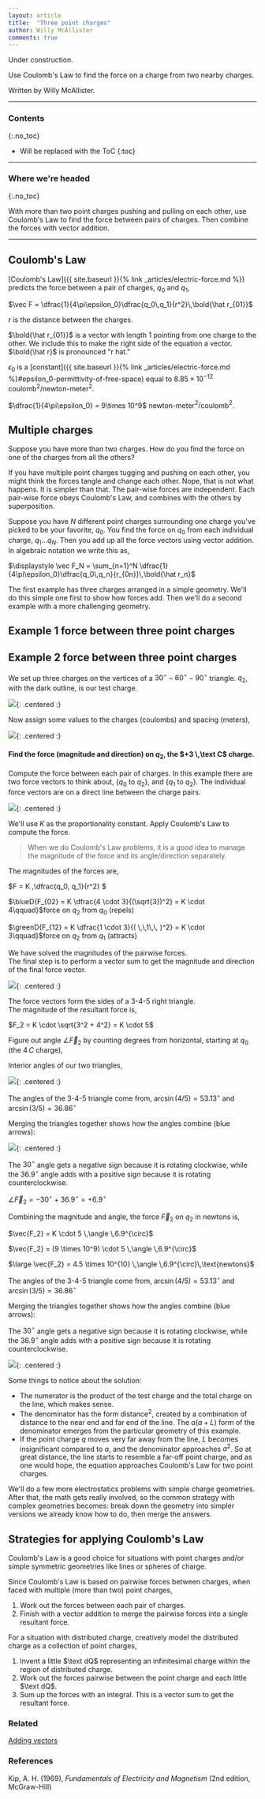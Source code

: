 ```yaml
---
layout: article
title:  "Three point charges"
author: Willy McAllister
comments: true
---
```


Under construction.

Use Coulomb's Law to find the force on a charge from two nearby charges. 

Written by Willy McAllister. 

----

### Contents
{:.no_toc}

* Will be replaced with the ToC
{:toc}

----

### Where we're headed 
{:.no_toc}

With more than two point charges pushing and pulling on each other, use Coulomb's Law to find the force between pairs of charges. Then combine the forces with vector addition.

----

## Coulomb's Law

[Coulomb's Law]({{ site.baseurl }}{% link _articles/electric-force.md %}) predicts the force between a pair of charges, $q_0$ and $q_1$,

$\vec F = \dfrac{1}{4\pi\epsilon_0}\dfrac{q_0\,q_1}{r^2}\,\bold{\hat r_{01}}$

$r$ is the distance between the charges.

$\bold{\hat r_{01}}$ is a vector with length $1$ pointing from one charge to the other. We include this to make the right side of the equation a vector. $\bold{\hat r}$ is pronounced "r hat."

$\epsilon_0$ is a [constant]({{ site.baseurl }}{% link _articles/electric-force.md %}#epsilon_0-permittivity-of-free-space) equal to $8.85 \times 10^{-12}$ coulomb$^2/$newton-meter$^2$.

$\dfrac{1}{4\pi\epsilon_0} = 9\times 10^9$ newton-meter$^2/$coulomb$^2$.

## Multiple charges

Suppose you have more than two charges. How do you find the force on one of the charges from all the others?

If you have multiple point charges tugging and pushing on each other, you might think the forces tangle and change each other. Nope, that is not what happens. It is simpler than that. The pair-wise forces are independent. Each pair-wise force obeys Coulomb's Law, and combines with the others by superposition.

Suppose you have $N$ different point charges surrounding one charge you've picked to be your favorite, $q_0$. You find the force on $q_0$ from each individual charge, $q_1 \ldots q_N$. Then you add up all the force vectors using vector addition. In algebraic notation we write this as,

$\displaystyle \vec F_N = \sum_{n=1}^N \dfrac{1}{4\pi\epsilon_0}\dfrac{q_0\,q_n}{r_{0n}}\,\bold{\hat r_n}$

The first example has three charges arranged in a simple geometry. We'll do this simple one first to show how forces add. Then we'll do a second example with a more challenging geometry.

## Example 1 force between three point charges



## Example 2 force between three point charges

We set up three charges on the vertices of a $30 ^{\circ}-60 ^{\circ}-90 ^{\circ}$ triangle. $q_2$, with the dark outline, is our test charge.

![](https://ka-perseus-images.s3.amazonaws.com/f8c19c97810654848c2ef972b7acbb55b115a33c.svg){: .centered :}

Now assign some values to the charges (coulombs) and spacing (meters),

![](https://ka-perseus-images.s3.amazonaws.com/04dd09d7cb02f4fdeab0b998f5bb89c092eb1f5f.svg){: .centered :}

#### Find the force (magnitude and direction) on $q_2$, the $+3 \,\text C$ charge.

Compute the force between each pair of charges. In this example there are two force vectors to think about, {$q_0$ to $q_2$}, and {$q_1$ to $q_2$}. The individual force vectors are on a direct line between the charge pairs.

![](https://ka-perseus-images.s3.amazonaws.com/5aa9b72d556aa9534d4798ecae70bf1ab6a701ba.svg){: .centered :}

We'll use $K$ as the proportionality constant. Apply Coulomb's Law to compute the force. 

>When we do Coulomb's Law problems, it is a good idea to manage the magnitude of the force and its angle/direction separately. 

The magnitudes of the forces are,

$F = K \,\dfrac{q_0\, q_1}{r^2} $

$\blueD{F_{02} = K \dfrac{4 \cdot 3}{(\sqrt{3})^2} =  K \cdot 4\qquad}$force on $q_2$ from $q_0$ (repels)

$\greenD{F_{12} = K \dfrac{1 \cdot 3}{( \,\,1\,\, )^2} = K \cdot 3\qquad}$force on $q_2$ from $q_1$ (attracts)

We have solved the magnitudes of the pairwise forces.  
The final step is to perform a vector sum to get the magnitude and direction of the final force vector.

![](https://ka-perseus-images.s3.amazonaws.com/485962c9850a31690a3f483af48c5a921991688e.svg){: .centered :}

The force vectors form the sides of a 3-4-5 right triangle.  
The magnitude of the resultant force is,

$F_2 = K \cdot \sqrt{3^2 + 4^2} = K \cdot 5$

Figure out angle $\angle \vec F_2$ by counting degrees from horizontal, starting at $q_0$ (the $4\,C$ charge),

Interior angles of our two triangles,

![](https://ka-perseus-images.s3.amazonaws.com/59e34fb546cc24ddcbc83c8d8a7fe42b7ee68df8.svg){: .centered :}

The angles of the 3-4-5 triangle come from,  $\arcsin( 4 / 5 ) = 53.13 ^{\circ}$  and $\arcsin( 3 / 5 ) = 36.86 ^{\circ}$ 

Merging the triangles together shows how the angles combine (blue arrows):

![](https://ka-perseus-images.s3.amazonaws.com/d7308b3a9b8ef04fc061b1ef5ca674680c03ac00.svg){: .centered :}

The $30^{\circ}$ angle gets a negative sign because it is rotating clockwise, while the $36.9^{\circ}$ angle adds with a positive sign because it is rotating counterclockwise.  

$\angle \vec F_2 = -30 ^{\circ} + 36.9 ^{\circ} = +6.9  ^{\circ}$

Combining the magnitude and angle, the force $\vec F_2$ on $q_2$ in newtons is, 

$\vec{F_2} = K \cdot 5 \,\angle \,6.9^{\circ}$

$\vec{F_2} = (9 \times 10^9) \cdot 5 \,\angle \,6.9^{\circ}$

$\large \vec{F_2} = 4.5 \times 10^{10} \,\angle \,6.9^{\circ}\,\text{newtons}$

The angles of the 3-4-5 triangle come from,  $\arcsin( 4 / 5 ) = 53.13 ^{\circ}$  and $\arcsin( 3 / 5 ) = 36.86 ^{\circ}$ 

Merging the triangles together shows how the angles combine (blue arrows):

The $30^{\circ}$ angle gets a negative sign because it is rotating clockwise, while the $36.9^{\circ}$ angle adds with a positive sign because it is rotating counterclockwise.

![](https://ka-perseus-images.s3.amazonaws.com/fd76671ef942c357c79769fbfa43da97f0afff57.svg){: .centered :}

Some things to notice about the solution: 

* The numerator is the product of the test charge and the total charge on the line, which makes sense. 
* The denominator has the form $\text{distance}^2$, created by a combination of distance to the near end and far end of the line. The $a(a+L)$ form of the denominator emerges from the particular geometry of this example.
* If the point charge $q$ moves very far away from the line, $L$ becomes insignificant compared to $a$, and the denominator approaches $a^2$. So at great distance, the line starts to resemble a far-off point charge, and as one would hope, the equation approaches Coulomb's Law for two point charges.

We'll do a few more electrostatics problems with simple charge geometries. After that, the math gets really involved, so the common strategy with complex geometries becomes: break down the geometry into simpler versions we already know how to do, then merge the answers.

## Strategies for applying Coulomb's Law

Coulomb's Law is a good choice for situations with point charges and/or simple symmetric geometries like lines or spheres of charge. 

Since Coulomb's Law is based on pairwise forces between charges, when faced with multiple (more than two) point charges, 

1. Work out the forces between each pair of charges. 
2. Finish with a vector addition to merge the pairwise forces into a single resultant force.

For a situation with distributed charge, creatively model the distributed charge as a collection of point charges,

1. Invent a little $\text dQ$ representing an infinitesimal charge within the region of distributed charge. 
2. Work out the forces pairwise between the point charge and each little $\text dQ$.
3.  Sum up the forces with an integral. This is a vector sum to get the resultant force.

### Related

[Adding vectors](https://www.khanacademy.org/math/precalculus/vectors-precalc/vector-addition-subtraction/v/adding-vectors)

### References

Kip, A. H. (1969), *Fundamentals of Electricity and Magnetism* (2nd edition, McGraw-Hill)

